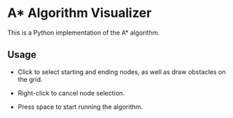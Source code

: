 # A* Algorithm Visualizer

This is a Python implementation of the A* algorithm.

## Usage

- Click to select starting and ending nodes, as well as draw obstacles on the grid.

- Right-click to cancel node selection.

- Press space to start running the algorithm.
